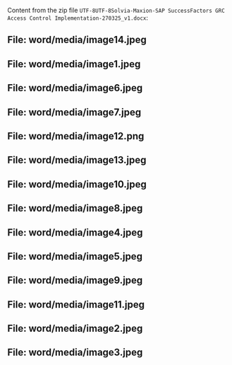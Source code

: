 Content from the zip file `UTF-8UTF-8Solvia-Maxion-SAP SuccessFactors GRC Access Control Implementation-270325_v1.docx`:

## File: word/media/image14.jpeg

## File: word/media/image1.jpeg

## File: word/media/image6.jpeg

## File: word/media/image7.jpeg

## File: word/media/image12.png

## File: word/media/image13.jpeg

## File: word/media/image10.jpeg

## File: word/media/image8.jpeg

## File: word/media/image4.jpeg

## File: word/media/image5.jpeg

## File: word/media/image9.jpeg

## File: word/media/image11.jpeg

## File: word/media/image2.jpeg

## File: word/media/image3.jpeg